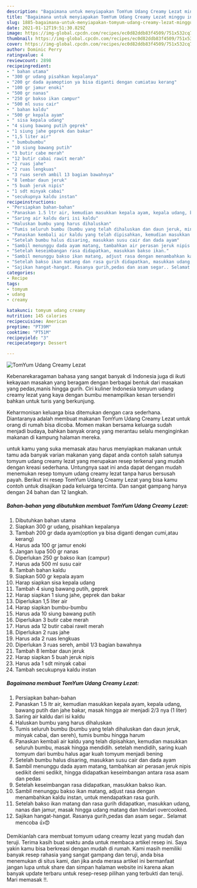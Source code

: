 ```yaml
---
description: "Bagaimana untuk menyiapakan TomYum Udang Creamy Lezat minggu ini"
title: "Bagaimana untuk menyiapakan TomYum Udang Creamy Lezat minggu ini"
slug: 1885-bagaimana-untuk-menyiapakan-tomyum-udang-creamy-lezat-minggu-ini
date: 2021-01-12T19:51:30.829Z
image: https://img-global.cpcdn.com/recipes/ec0d82ddb83f4509/751x532cq70/tomyum-udang-creamy-lezat-foto-resep-utama.jpg
thumbnail: https://img-global.cpcdn.com/recipes/ec0d82ddb83f4509/751x532cq70/tomyum-udang-creamy-lezat-foto-resep-utama.jpg
cover: https://img-global.cpcdn.com/recipes/ec0d82ddb83f4509/751x532cq70/tomyum-udang-creamy-lezat-foto-resep-utama.jpg
author: Dominic Perry
ratingvalue: 4
reviewcount: 2898
recipeingredient:
- " bahan utama"
- "300 gr udang pisahkan kepalanya"
- "200 gr dada ayamoption ya bisa diganti dengan cumiatau kerang"
- "100 gr jamur enoki"
- "500 gr nanas"
- "250 gr bakso ikan campur"
- "500 ml susu cair"
- " bahan kaldu"
- "500 gr kepala ayam"
- " sisa kepala udang"
- "4 siung bawang putih geprek"
- "1 siung jahe geprek dan bakar"
- "1,5 liter air"
- " bumbubumbu"
- "10 siung bawang putih"
- "3 butir cabe merah"
- "12 butir cabai rawit merah"
- "2 ruas jahe"
- "2 ruas lengkuas"
- "3 ruas sereh ambil 13 bagian bawahnya"
- "8 lembar daun jeruk"
- "5 buah jeruk nipis"
- "1 sdt minyak cabai"
- "secukupnya kaldu instan"
recipeinstructions:
- "Persiapkan bahan-bahan"
- "Panaskan 1.5 ltr air, kemudian masukkan kepala ayam, kepala udang, bawang putih dan jahe bakar, masak hingga air menjadi 2/3 nya (1 liter)"
- "Saring air kaldu dari isi kaldu"
- "Haluskan bumbu yang harus dihaluskan"
- "Tumis seluruh bumbu (bumbu yang telah dihaluskan dan daun jeruk, minyak cabai, dan sereh), tumis bumbu hingga harum"
- "Panaskan kembali air kaldu yang telah dipisahkan, kemudian masukkan seluruh bumbu, masak hingga mendidih. setelah mendidih, saring kuah tomyum dari bumbu halus agar kuah tomyum menjadi bening"
- "Setelah bumbu halus disaring, masukkan susu cair dan dada ayam"
- "Sambil menunggu dada ayam matang, tambahkan air perasan jeruk nipis sedikit demi sedikit, hingga didapatkan keseimbangan antara rasa asam dan pedas"
- "Setelah keseimbangan rasa didapatkan, masukkan bakso ikan."
- "Sambil menunggu bakso ikan matang, adjust rasa dengan menambahkan kaldu instan, untuk mendapatkan rasa gurih."
- "Setelah bakso ikan matang dan rasa gurih didapatkan, masukkan udang, nanas dan jamur, masak hingga udang matang dan hindari overcooked."
- "Sajikan hangat-hangat. Rasanya gurih,pedas dan asam segar.. Selamat mencoba 👍😍"
categories:
- Recipe
tags:
- tomyum
- udang
- creamy

katakunci: tomyum udang creamy 
nutrition: 145 calories
recipecuisine: American
preptime: "PT39M"
cooktime: "PT51M"
recipeyield: "3"
recipecategory: Dessert

---
```



![TomYum Udang Creamy Lezat](https://img-global.cpcdn.com/recipes/ec0d82ddb83f4509/751x532cq70/tomyum-udang-creamy-lezat-foto-resep-utama.jpg)

Kebenarekaragaman bahasa yang sangat banyak di Indonesia juga di ikuti kekayaan masakan yang beragam dengan berbagai bentuk dari masakan yang pedas,manis hingga gurih. Ciri kuliner Indonesia tomyum udang creamy lezat yang kaya dengan bumbu menampilkan kesan tersendiri bahkan untuk turis yang berkunjung.


Keharmonisan keluarga bisa ditemukan dengan cara sederhana. Diantaranya adalah membuat makanan TomYum Udang Creamy Lezat untuk orang di rumah bisa dicoba. Momen makan bersama keluarga sudah menjadi budaya, bahkan banyak orang yang merantau selalu menginginkan makanan di kampung halaman mereka.



untuk kamu yang suka memasak atau harus menyiapkan makanan untuk tamu ada banyak varian makanan yang dapat anda contoh salah satunya tomyum udang creamy lezat yang merupakan resep terkenal yang mudah dengan kreasi sederhana. Untungnya saat ini anda dapat dengan mudah menemukan resep tomyum udang creamy lezat tanpa harus bersusah payah.
Berikut ini resep TomYum Udang Creamy Lezat yang bisa kamu contoh untuk disajikan pada keluarga tercinta. Dan sangat gampang hanya dengan 24 bahan dan 12 langkah.


<!--inarticleads1-->

##### Bahan-bahan yang dibutuhkan membuat TomYum Udang Creamy Lezat:

1. Dibutuhkan  bahan utama
1. Siapkan 300 gr udang, pisahkan kepalanya
1. Tambah 200 gr dada ayam(option ya bisa diganti dengan cumi,atau kerang)
1. Harus ada 100 gr jamur enoki
1. Jangan lupa 500 gr nanas
1. Diperlukan 250 gr bakso ikan (campur)
1. Harus ada 500 ml susu cair
1. Tambah  bahan kaldu
1. Siapkan 500 gr kepala ayam
1. Harap siapkan  sisa kepala udang
1. Tambah 4 siung bawang putih, geprek
1. Harap siapkan 1 siung jahe, geprek dan bakar
1. Diperlukan 1,5 liter air
1. Harap siapkan  bumbu-bumbu
1. Harus ada 10 siung bawang putih
1. Diperlukan 3 butir cabe merah
1. Harus ada 12 butir cabai rawit merah
1. Diperlukan 2 ruas jahe
1. Harus ada 2 ruas lengkuas
1. Diperlukan 3 ruas sereh, ambil 1/3 bagian bawahnya
1. Tambah 8 lembar daun jeruk
1. Harap siapkan 5 buah jeruk nipis
1. Harus ada 1 sdt minyak cabai
1. Tambah secukupnya kaldu instan




<!--inarticleads2-->

##### Bagaimana membuat  TomYum Udang Creamy Lezat:

1. Persiapkan bahan-bahan
1. Panaskan 1.5 ltr air, kemudian masukkan kepala ayam, kepala udang, bawang putih dan jahe bakar, masak hingga air menjadi 2/3 nya (1 liter)
1. Saring air kaldu dari isi kaldu
1. Haluskan bumbu yang harus dihaluskan
1. Tumis seluruh bumbu (bumbu yang telah dihaluskan dan daun jeruk, minyak cabai, dan sereh), tumis bumbu hingga harum
1. Panaskan kembali air kaldu yang telah dipisahkan, kemudian masukkan seluruh bumbu, masak hingga mendidih. setelah mendidih, saring kuah tomyum dari bumbu halus agar kuah tomyum menjadi bening
1. Setelah bumbu halus disaring, masukkan susu cair dan dada ayam
1. Sambil menunggu dada ayam matang, tambahkan air perasan jeruk nipis sedikit demi sedikit, hingga didapatkan keseimbangan antara rasa asam dan pedas
1. Setelah keseimbangan rasa didapatkan, masukkan bakso ikan.
1. Sambil menunggu bakso ikan matang, adjust rasa dengan menambahkan kaldu instan, untuk mendapatkan rasa gurih.
1. Setelah bakso ikan matang dan rasa gurih didapatkan, masukkan udang, nanas dan jamur, masak hingga udang matang dan hindari overcooked.
1. Sajikan hangat-hangat. Rasanya gurih,pedas dan asam segar.. Selamat mencoba 👍😍




Demikianlah cara membuat tomyum udang creamy lezat yang mudah dan teruji. Terima kasih buat waktu anda untuk membaca artikel resep ini. Saya yakin kamu bisa berkreasi dengan mudah di rumah. Kami masih memiliki banyak resep rahasia yang sangat gampang dan teruji, anda bisa menemukan di situs kami, dan jika anda merasa artikel ini bermanfaat jangan lupa untuk share dan simpan halaman website ini karena akan banyak update terbaru untuk resep-resep pilihan yang terbukti dan teruji. Mari memasak !!. 

